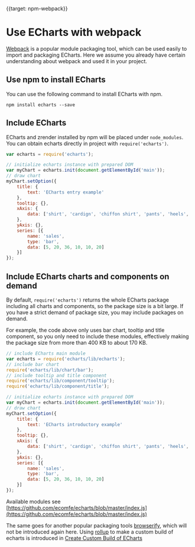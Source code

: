 
{{target: npm-webpack}}

# Use ECharts with webpack

[Webpack](https://webpack.js.org//) is a popular module packaging tool, which can be used easily to import and packaging ECharts. Here we assume you already have certain understanding about webpack and used it in your project.

## Use npm to install ECharts

You can use the following command to install ECharts with npm.

```shell
npm install echarts --save
```

## Include ECharts

ECharts and zrender installed by npm will be placed under `node_modules`. You can obtain echarts directly in project with `require('echarts')`.

```js
var echarts = require('echarts');

// initialize echarts instance with prepared DOM
var myChart = echarts.init(document.getElementById('main'));
// draw chart
myChart.setOption({
    title: {
        text: 'ECharts entry example'
    },
    tooltip: {},
    xAxis: {
        data: ['shirt', 'cardign', 'chiffon shirt', 'pants', 'heels', 'socks']
    },
    yAxis: {},
    series: [{
        name: 'sales',
        type: 'bar',
        data: [5, 20, 36, 10, 10, 20]
    }]
});
```

## Include ECharts charts and components on demand

By default, `require('echarts')` returns the whole ECharts package including all charts and components, so the package size is a bit large. If you have a strict demand of package size, you may include packages on demand.

For example, the code above only uses bar chart, tooltip and title component, so you only need to include these modules, effectively making the package size from more than 400 KB to about 170 KB.

```js
// include ECharts main module
var echarts = require('echarts/lib/echarts');
// include bar chart
require('echarts/lib/chart/bar');
// include tooltip and title component
require('echarts/lib/component/tooltip');
require('echarts/lib/component/title');

// initialize echarts instance with prepared DOM
var myChart = echarts.init(document.getElementById('main'));
// draw chart
myChart.setOption({
    title: {
        text: 'ECharts introductory example'
    },
    tooltip: {},
    xAxis: {
        data: ['shirt', 'cardign', 'chiffon shirt', 'pants', 'heels', 'socks']
    },
    yAxis: {},
    series: [{
        name: 'sales',
        type: 'bar',
        data: [5, 20, 36, 10, 10, 20]
    }]
});
```

Available modules see [https://github.com/ecomfe/echarts/blob/master/index.js](https://github.com/ecomfe/echarts/blob/master/index.js)

The same goes for another popular packaging tools [browserify](http://browserify.org/), which will not be introduced again here. Using [rollup](https://rollupjs.org/) to make a custom build of echarts is introduced in [Create Custom Build of ECharts](http://echarts.baidu.com/tutorial.html#Create%20Custom%20Build%20of%20ECharts)
